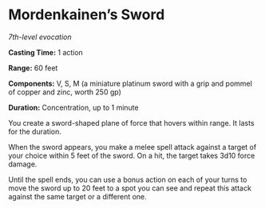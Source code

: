 <title>Mordenkainen’s Sword</title>

# Mordenkainen’s Sword

_7th-level evocation_

**Casting Time:** 1 action

**Range:** 60 feet

**Components:** V, S, M (a miniature platinum
sword with a grip and pommel of copper and
zinc, worth 250 gp)

**Duration:** Concentration, up to 1 minute

You create a sword-shaped plane of force that
hovers within range. It lasts for the
duration.

When the sword appears, you make a melee
spell attack against a target of your choice
within 5 feet of the sword. On a hit, the
target takes 3d10 force damage.

Until the spell ends, you can use a bonus
action on each of your turns to move the
sword up to 20 feet to a spot you can see and
repeat this attack against the same target or
a different one.



